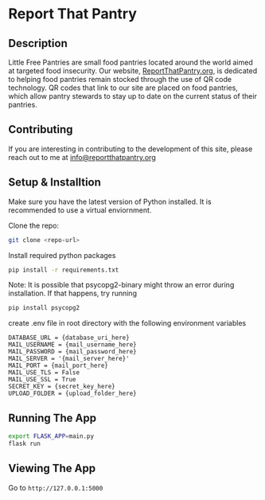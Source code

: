 # Report That Pantry

## Description

Little Free Pantries are small food pantries located around the world aimed at targeted food insecurity. Our website, [ReportThatPantry.org](http://reportthatpantry.org/), is dedicated to helping food pantries remain stocked through the use of QR code technology. QR codes that link to our site are placed on food pantries, which allow pantry stewards to stay up to date on the current status of their pantries.


## Contributing

If you are interesting in contributing to the development of this site, please reach out to me at info@reportthatpantry.org

## Setup & Installtion

Make sure you have the latest version of Python installed. It is recommended to use a virtual enviornment.

Clone the repo:
```bash
git clone <repo-url>
```

Install required python packages
```bash
pip install -r requirements.txt
```

Note: It is possible that psycopg2-binary might throw an error during installation. If that happens, try running
```bash
pip install psycopg2
```

create .env file in root directory with the following environment variables
```
DATABASE_URL = {database_uri_here}
MAIL_USERNAME = {mail_username_here}
MAIL_PASSWORD = {mail_password_here}
MAIL_SERVER = '{mail_server_here}'
MAIL_PORT = {mail_port_here}
MAIL_USE_TLS = False
MAIL_USE_SSL = True
SECRET_KEY = {secret_key_here}
UPLOAD_FOLDER = {upload_folder_here}
```

## Running The App

```bash
export FLASK_APP=main.py
flask run
```

## Viewing The App

Go to `http://127.0.0.1:5000`
